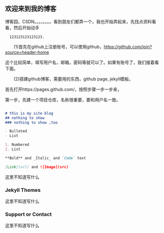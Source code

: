 ## 欢迎来到我的博客

博客园，CSDN。。。。。。。。看到朋友们都弄一个，我也开始弄起来，先找点资料看看，然后开始动手

      123123123123123.

　　(1)首先在github上注册账号，可以使用github，https://github.com/join?source=header-home

这个比较简单，填写用户名，邮箱，密码等就可以了。如果有账号了，我们接着看下面。

　　(2)搭建github博客，需要用的东西，github page, jekyll模板。

首先打开https://pages.github.com/，按照步骤一步一步来，

第一步，先建一个项目仓库，名称很重要，要和用户名一致。


```markdown

# this is my site blog
## nothing to show
### nothing to show ,too

- Bulleted
- List

1. Numbered
2. List

**Bold** and _Italic_ and `Code` text

[Link](url) and ![Image](src)
```

这里不知道写什么

### Jekyll Themes

这里不知道写什么

### Support or Contact

这里不知道写什么
